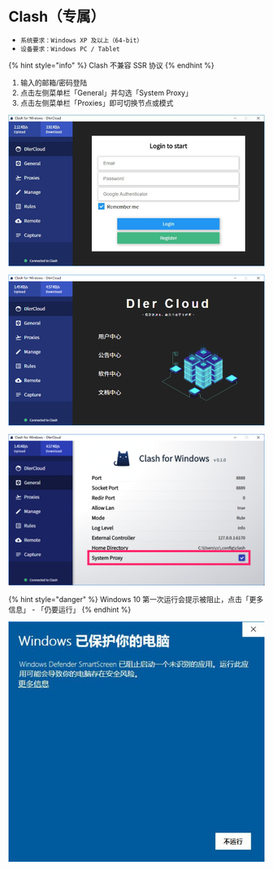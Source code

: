 # Clash（专属）

* `系统要求：Windows XP 及以上（64-bit）`
* `设备要求：Windows PC / Tablet`

{% hint style="info" %}
Clash 不兼容 SSR 协议
{% endhint %}

1. 输入的邮箱/密码登陆
2. 点击左侧菜单栏「General」并勾选「System Proxy」
3. 点击左侧菜单栏「Proxies」即可切换节点或模式

![](../../.gitbook/assets/2018-11-16-15.54.10.jpg)

![](../../.gitbook/assets/image_2018-11-16_15-55-16.png)

![](../../.gitbook/assets/jietu20181116-155623.png)

{% hint style="danger" %}
Windows 10 第一次运行会提示被阻止，点击「更多信息」 - 「仍要运行」
{% endhint %}

![](../../.gitbook/assets/2018-11-16-15.54.06.jpg)

